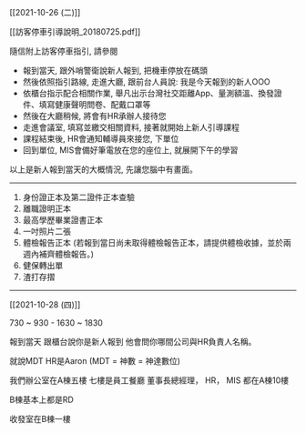 
[[2021-10-26 (二)]]

[[訪客停車引導說明_20180725.pdf]]

隨信附上訪客停車指引, 請參閱
 - 報到當天, 跟外哨警衛說新人報到, 把機車停放在碼頭
 - 然後依照指引路線, 走進大廳, 跟前台人員說: 我是今天報到的新人OOO
 - 依櫃台指示配合相關作業, 舉凡出示台灣社交距離App、量測額溫、換發證件、填寫健康聲明問卷、配戴口罩等
 - 然後在大廳稍候, 將會有HR承辦人接待您
 - 走進會議室, 填寫並繳交相關資料, 接著就開始上新人引導課程
 - 課程結束後, HR會通知輔導員來接您, 下單位
 - 回到單位, MIS會備好筆電放在您的座位上, 就展開下午的學習

以上是新人報到當天的大概情況, 先讓您腦中有畫面。

---

1. 身份證正本及第二證件正本查驗
1. 離職證明正本
1. 最高學歷畢業證書正本
1. 一吋照片二張
1. 體檢報告正本 (若報到當日尚未取得體檢報告正本，請提供體檢收據，並於兩週內補齊體檢報告。)
1. 健保轉出單
1. 渣打存摺

---

[[2021-10-28 (四)]]

730 ~ 930 - 1630 ~ 1830

報到當天 跟櫃台說你是新人報到 他會問你哪間公司與HR負責人名稱。

就說MDT HR是Aaron  (MDT =  神數 = 神達數位)

我們辦公室在A棟五樓 七樓是員工餐廳 董事長總經理， HR， MIS 都在A棟10樓

B棟基本上都是RD

收發室在B棟一樓
